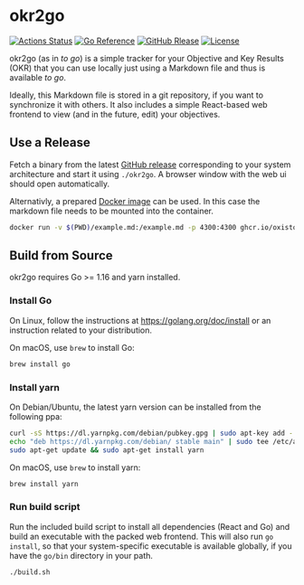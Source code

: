 # okr2go

[![Actions Status](https://github.com/oxisto/okr2go/workflows/build/badge.svg)](https://github.com/oxisto/okr2go/actions)
[![Go Reference](https://pkg.go.dev/badge/github.com/oxisto/okr2go.svg)](https://pkg.go.dev/github.com/oxisto/okr2go)
[![GitHub Rlease](https://img.shields.io/github/v/release/oxisto/okr2go)](https://github.com/oxisto/okr2go/releases)
[![License](https://img.shields.io/github/license/oxisto/okr2go)](https://github.com/oxisto/okr2go/blob/main/LICENSE)

okr2go (as in *to go*) is a simple tracker for your Objective and Key Results (OKR) that you can use locally just using a Markdown file and thus is available *to go*.

Ideally, this Markdown file is stored in a git repository, if you want to synchronize it with others. It also includes a simple React-based web frontend to view (and in the future, edit) your objectives.

## Use a Release

Fetch a binary from the latest [GitHub release](https://github.com/oxisto/okr2go/releases) corresponding to your system architecture and start it using `./okr2go`. A browser window with the web ui should open automatically.

Alternativly, a prepared [Docker image](https://github.com/users/oxisto/packages/container/package/okr2go) can be used. In this case the markdown file needs to be mounted into the container.

```bash
docker run -v $(PWD)/example.md:/example.md -p 4300:4300 ghcr.io/oxisto/okr2go
```

## Build from Source

okr2go requires Go >= 1.16 and yarn installed.

### Install Go

On Linux, follow the instructions at https://golang.org/doc/install or an instruction related to your distribution.

On macOS, use `brew` to install Go:

```bash
brew install go
```

### Install yarn

On Debian/Ubuntu, the latest yarn version can be installed from the following ppa:

```bash
curl -sS https://dl.yarnpkg.com/debian/pubkey.gpg | sudo apt-key add -
echo "deb https://dl.yarnpkg.com/debian/ stable main" | sudo tee /etc/apt/sources.list.d/yarn.list
sudo apt-get update && sudo apt-get install yarn
```

On macOS, use `brew` to install yarn:

```bash
brew install yarn
```

### Run build script

Run the included build script to install all dependencies (React and Go) and build an executable with the packed web frontend. This will also run `go install`, so that your system-specific executable is available globally, if you have the `go/bin` directory in your path.

```bash
./build.sh
```
